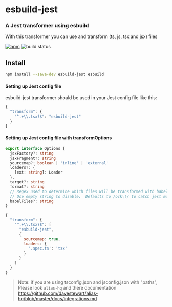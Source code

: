 # esbuild-jest

### A Jest transformer using esbuild
With this transformer you can use and transform (ts, js, tsx and jsx) files

[![npm](https://img.shields.io/npm/v/esbuild-jest.svg)](https://www.npmjs.com/package/esbuild-jest)
![build status](https://github.com/aelbore/esbuild-jest/actions/workflows/ci.yml/badge.svg)

## Install

```bash
npm install --save-dev esbuild-jest esbuild
```

#### Setting up Jest config file

esbuild-jest transformer should be used in your Jest config file like this:

```js
{
  "transform": {
    "^.+\\.tsx?$": "esbuild-jest"
  }
}
```

#### Setting up Jest config file with transformOptions
```typescript
export interface Options {
  jsxFactory?: string
  jsxFragment?: string
  sourcemap?: boolean | 'inline' | 'external'
  loaders?: {
    [ext: string]: Loader
  },
  target?: string
  format?: string
  // Regex used to determine which files will be transformed with babel.
  // Use empty string to disable.  Defaults to /ock\(/ to catch jest mocks.
  babelFiles?: string
}
```

```js
{
  "transform": {
    "^.+\\.tsx?$": [
      "esbuild-jest",
      {
        sourcemap: true,
        loaders: {
          '.spec.ts': 'tsx'
        }
      }
    ]
  }
}
```

> Note: if you are using tsconfig.json and jsconfig.json with "paths", Please look `alias-hq` and there documentation https://github.com/davestewart/alias-hq/blob/master/docs/integrations.md

